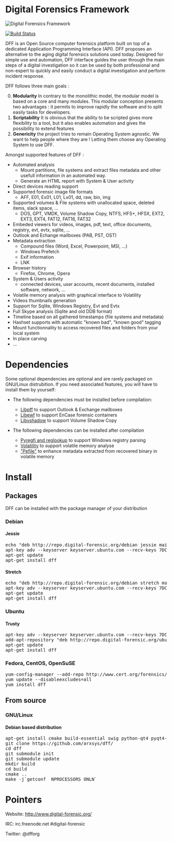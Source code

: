 # Digital Forensics Framework

![Digital Forensics Framework](http://www.arxsys.fr/wp-content/uploads/2015/09/dff_logo_new_title_dark.png)

[![Build Status](https://scan.coverity.com/projects/dff/badge.svg)](https://scan.coverity.com/projects/dff)

DFF is an Open Source computer forensics platform built on top of a dedicated Application Programming Interface (API). DFF proposes an alternative to the aging digital forensics solutions used today. Designed for simple use and automation, DFF interface guides the user through the main steps of a digital investigation so it can be used by both professional and non-expert to quickly and easily conduct a digital investigation and perform incident response.

DFF follows three main goals :

0. __Modularity__ In contrary to the monolithic model, the modular model is based on a core and many modules. This modular conception presents two advantages : it permits to improve rapidly the software and to split easily tasks for developers.
0. __Scriptability__ It is obvious that the ability to be scripted gives more flexibility to a tool, but it also enables automation and gives the possibility to extend features
0. __Genericity__ the project tries to remain Operating System agnostic. We want to help people where they are ! Letting them choose any Operating System to use DFF.

Amongst supported features of DFF :

* Automated analysis
  * Mount partitions, file systems and extract files metadata and other usefull information in an automated way.
  * Generate an HTML report with System & User activity
* Direct devices reading support
* Supported forensic image file formats
  * AFF, E01, Ex01, L01, Lx01, dd, raw, bin, img
* Supported volumes & File systems with unallocated space, deleted items, slack space, ...
  * DOS, GPT, VMDK, Volume Shadow Copy, NTFS, HFS+, HFSX, EXT2, EXT3, EXT4, FAT12, FAT16, FAT32
* Embeded viewers for videos, images, pdf, text, office documents, registry, evt, evtx, sqlite, ...
* Outlook and Echange mailboxes (PAB, PST, OST)
* Metadata extraction 
  * Compound files (Word, Excel, Powerpoint, MSI, ...)
  * Windows Prefetch
  * Exif information
  * LNK
* Browser history
  * Firefox, Chrome, Opera
* System & Users activity
  * connected devices, user accounts, recent documents, installed software, network, ...
* Volatile memory analysis with graphical interface to Volatility
* Videos thumbnails generation
* Support for Sqlite, Windows Registry, Evt and Evtx
* Full Skype analysis (Sqlite and old DDB format)
* Timeline based on all gathered timestamps (file systems and metadata)
* Hashset supports with automatic "known bad", "known good" tagging
* Mount functionnality to access recovered files and folders from your local system
* In place carving
* ...

# Dependencies

Some optional dependencies are optional and are rarely packaged on GNU/Linux distrubition. If you need associated features, you will have to install them by yourself:

* The following dependencies must be installed before compilation:
  * [Libpff](https://github.com/libyal/libpff) to support Outlook & Exchange mailboxes
  * [Libewf](https://github.com/libyal/libewf) to support EnCase forensic containers
  * [Libvshadow](https://github.com/libyal/libvshadow) to support Volume Shadow Copy

* The following dependencies can be installed after compilation
  * [Pyregfi and reglookup](http://projects.sentinelchicken.org/reglookup/download/) to support Windows registry parsing
  * [Volatility](https://github.com/volatilityfoundation/volatility) to support volatile memory analyse
  * ["Pefile"](https://github.com/erocarrera/pefile) to enhance metadata extracted from recovered binary in volatile memory


# Install

## Packages

DFF can be installed with the package manager of your distribution

### Debian

#### Jessie

<pre>
echo "deb http://repo.digital-forensic.org/debian jessie main" > /etc/apt/sources.list.d/arxsys.list
apt-key adv --keyserver keyserver.ubuntu.com --recv-keys 7DC18D60
apt-get update
apt-get install dff
</pre>

#### Stretch
<pre>
echo "deb http://repo.digital-forensic.org/debian stretch main" > /etc/apt/sources.list.d/arxsys.list
apt-key adv --keyserver keyserver.ubuntu.com --recv-keys 7DC18D60
apt-get update
apt-get install dff
</pre>

### Ubuntu

#### Trusty
<pre>
apt-key adv --keyserver keyserver.ubuntu.com --recv-keys 7DC18D60
add-apt-repository "deb http://repo.digital-forensic.org/ubuntu trusty main"
apt-get update
apt-get install dff
</pre>

### Fedora, CentOS, OpenSuSE
<pre>
yum-config-manager --add-repo http://www.cert.org/forensics/repository/
yum update --disableexcludes=all
yum install dff
</pre>

## From source

### GNU/Linux

#### Debian based distribution

<pre>
apt-get install cmake build-essential swig python-qt4 pyqt4-dev-tools qt4-dev-tools libicu-dev libtre-dev qt4-linguist-tools python-magic libfuse-dev libudev-dev libavformat-dev libavdevice-dev libavutil-dev libswscale-dev flex bison devscripts pkg-config autotools-dev automake autoconf autopoint zlib1g-dev libtool libssl-dev wget scons libtalloc-dev clamav
git clone https://github.com/arxsys/dff/
cd dff
git submodule init
git submodule update
mkdir build
cd build
cmake ..
make -j`getconf _NPROCESSORS_ONLN`
</pre>


# Pointers

Website: http://www.digital-forensic.org/

IRC: irc.freenode.net #digital-forensic

Twitter: @dfforg
